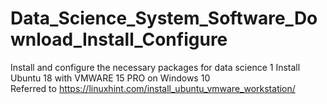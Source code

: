 # Data_Science_System_Software_Download_Install_Configure
Install and configure the necessary packages for data science
1 Install Ubuntu 18 with VMWARE 15 PRO on Windows 10  
Referred to https://linuxhint.com/install_ubuntu_vmware_workstation/  

